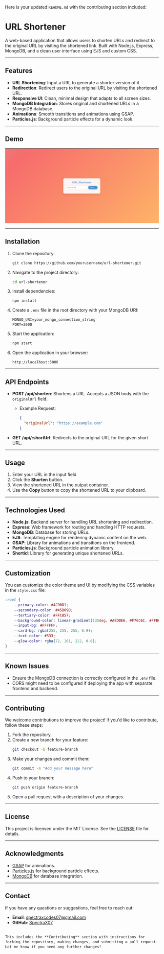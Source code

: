 Here is your updated `README.md` with the contributing section included:

# URL Shortener

A web-based application that allows users to shorten URLs and redirect to the original URL by visiting the shortened link. Built with Node.js, Express, MongoDB, and a clean user interface using EJS and custom CSS.

---

## Features

- **URL Shortening**: Input a URL to generate a shorter version of it.
- **Redirection**: Redirect users to the original URL by visiting the shortened URL.
- **Responsive UI**: Clean, minimal design that adapts to all screen sizes.
- **MongoDB Integration**: Stores original and shortened URLs in a MongoDB database.
- **Animations**: Smooth transitions and animations using GSAP.
- **Particles.js**: Background particle effects for a dynamic look.

---

## Demo

![URL Shortener Demo](image.png)

---

## Installation

1. Clone the repository:
   ```bash
   git clone https://github.com/yourusername/url-shortener.git
   ```

2. Navigate to the project directory:
   ```bash
   cd url-shortener
   ```

3. Install dependencies:
   ```bash
   npm install
   ```

4. Create a `.env` file in the root directory with your MongoDB URI:
   ```
   MONGO_URI=your_mongo_connection_string
   PORT=3000
   ```

5. Start the application:
   ```bash
   npm start
   ```

6. Open the application in your browser:
   ```
   http://localhost:3000
   ```

---

## API Endpoints

- **POST /api/shorten**: Shortens a URL. Accepts a JSON body with the `originalUrl` field.
  - Example Request:
    ```json
    {
      "originalUrl": "https://example.com"
    }
    ```

- **GET /api/:shortUrl**: Redirects to the original URL for the given short URL.

---

## Usage

1. Enter your URL in the input field.
2. Click the **Shorten** button.
3. View the shortened URL in the output container.
4. Use the **Copy** button to copy the shortened URL to your clipboard.

---

## Technologies Used

- **Node.js**: Backend server for handling URL shortening and redirection.
- **Express**: Web framework for routing and handling HTTP requests.
- **MongoDB**: Database for storing URLs.
- **EJS**: Templating engine for rendering dynamic content on the web.
- **GSAP**: Library for animations and transitions on the frontend.
- **Particles.js**: Background particle animation library.
- **Shortid**: Library for generating unique shortened URLs.

---

## Customization

You can customize the color theme and UI by modifying the CSS variables in the `style.css` file:

```css
:root {
    --primary-color: #4C90D1;
    --secondary-color: #45B69D;
    --tertiary-color: #FFC857;
    --background-color: linear-gradient(135deg, #A8D0E6, #F76C6C, #FFBC67, #A8E6CF);
    --input-bg: #FFFFFF;
    --card-bg: rgba(255, 255, 255, 0.9);
    --text-color: #333;
    --glow-color: rgba(72, 161, 222, 0.6);
}
```

---

## Known Issues

- Ensure the MongoDB connection is correctly configured in the `.env` file.
- CORS might need to be configured if deploying the app with separate frontend and backend.

---

## Contributing

We welcome contributions to improve the project! If you'd like to contribute, follow these steps:

1. Fork the repository.
2. Create a new branch for your feature:
   ```bash
   git checkout -b feature-branch
   ```
3. Make your changes and commit them:
   ```bash
   git commit -m "Add your message here"
   ```
4. Push to your branch:
   ```bash
   git push origin feature-branch
   ```
5. Open a pull request with a description of your changes.

---

## License

This project is licensed under the MIT License. See the [LICENSE](LICENSE) file for details.

---

## Acknowledgments

- [GSAP](https://greensock.com/gsap/) for animations.
- [Particles.js](https://particles.js.org/) for background particle effects.
- [MongoDB](https://www.mongodb.com/) for database integration.

---

## Contact

If you have any questions or suggestions, feel free to reach out:

- **Email**: spectraxcodes07@gmail.com
- **GitHub**: [SpectraX07](https://github.com/SpectraX07)
```

This includes the **Contributing** section with instructions for forking the repository, making changes, and submitting a pull request. Let me know if you need any further changes!